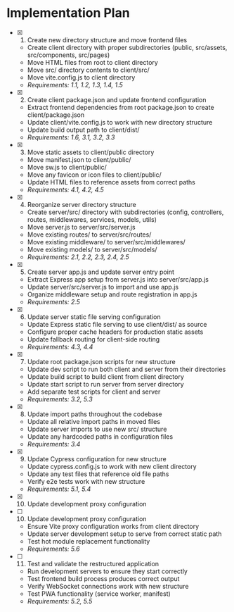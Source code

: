 # Implementation Plan

- [x] 1. Create new directory structure and move frontend files









  - Create client directory with proper subdirectories (public, src/assets, src/components, src/pages)
  - Move HTML files from root to client directory
  - Move src/ directory contents to client/src/
  - Move vite.config.js to client directory
  - _Requirements: 1.1, 1.2, 1.3, 1.4, 1.5_

- [x] 2. Create client package.json and update frontend configuration





  - Extract frontend dependencies from root package.json to create client/package.json
  - Update client/vite.config.js to work with new directory structure
  - Update build output path to client/dist/
  - _Requirements: 1.6, 3.1, 3.2, 3.3_

- [x] 3. Move static assets to client/public directory





  - Move manifest.json to client/public/
  - Move sw.js to client/public/
  - Move any favicon or icon files to client/public/
  - Update HTML files to reference assets from correct paths
  - _Requirements: 4.1, 4.2, 4.5_



- [x] 4. Reorganize server directory structure



  - Create server/src/ directory with subdirectories (config, controllers, routes, middlewares, services, models, utils)
  - Move server.js to server/src/server.js
  - Move existing routes/ to server/src/routes/
  - Move existing middleware/ to server/src/middlewares/
  - Move existing models/ to server/src/models/
  - _Requirements: 2.1, 2.2, 2.3, 2.4, 2.5_


- [x] 5. Create server app.js and update server entry point



  - Extract Express app setup from server.js into server/src/app.js
  - Update server/src/server.js to import and use app.js
  - Organize middleware setup and route registration in app.js
  - _Requirements: 2.5_

- [x] 6. Update server static file serving configuration






  - Update Express static file serving to use client/dist/ as source
  - Configure proper cache headers for production static assets
  - Update fallback routing for client-side routing
  - _Requirements: 4.3, 4.4_

- [x] 7. Update root package.json scripts for new structure





  - Update dev script to run both client and server from their directories
  - Update build script to build client from client directory
  - Update start script to run server from server directory
  - Add separate test scripts for client and server
  - _Requirements: 3.2, 5.3_

- [x] 8. Update import paths throughout the codebase





  - Update all relative import paths in moved files
  - Update server imports to use new src/ structure
  - Update any hardcoded paths in configuration files
  - _Requirements: 3.4_

- [x] 9. Update Cypress configuration for new structure






  - Update cypress.config.js to work with new client directory
  - Update any test files that reference old file paths
  - Verify e2e tests work with new structure
  - _Requirements: 5.1, 5.4_
- [x] 10. Update development proxy configuration



- [ ] 10. Update development proxy configuration


  - Ensure Vite proxy configuration works from client directory
  - Update server development setup to serve from correct static path
  - Test hot module replacement functionality
  - _Requirements: 5.6_

- [ ] 11. Test and validate the restructured application


  - Run development servers to ensure they start correctly
  - Test frontend build process produces correct output
  - Verify WebSocket connections work with new structure
  - Test PWA functionality (service worker, manifest)
  - _Requirements: 5.2, 5.5_